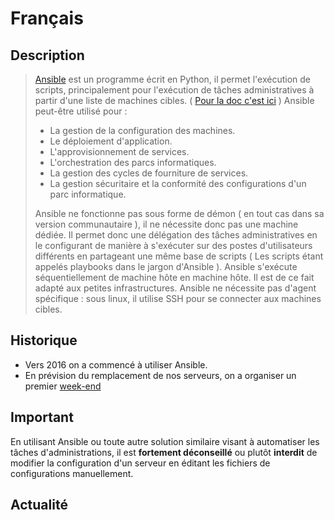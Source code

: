 <!-- TITLE: Ansible -->
<!-- SUBTITLE: Utilisation d'Ansible -->

# Français
## Description
><a href="https://docs.ansible.com/#project" target="_blank">Ansible</a> est un programme écrit en Python, il permet l'exécution de scripts, principalement pour l'exécution de tâches administratives à partir d'une liste de machines cibles. ( <a href="https://docs.ansible.com/ansible/latest/index.html" target="_blank">Pour la doc c'est ici</a> )
>Ansible peut-être utilisé pour : 
>
>	- La gestion de la configuration des machines.
>	- Le déploiement d'application.
>	- L'approvisionnement de services.
>	- L'orchestration des parcs informatiques.
>	- La gestion des cycles de fourniture de services.
>	- La gestion sécuritaire et la conformité des configurations d'un parc informatique.
>
>Ansible ne fonctionne pas sous forme de démon ( en tout cas dans sa version communautaire ), il ne nécessite donc pas une machine dédiée. Il permet donc une délégation des tâches administratives en le configurant de manière à s'exécuter sur des postes d'utilisateurs différents en partageant une même base de scripts ( Les scripts étant appelés playbooks dans le jargon d'Ansible ).
>Ansible s'exécute séquentiellement de machine hôte en machine hôte. Il est de ce fait adapté aux petites infrastructures.
>Ansible ne nécessite pas d'agent spécifique : sous linux, il utilise SSH pour se connecter aux machines cibles. 
		
## Historique

  * Vers 2016 on a commencé à utiliser Ansible.
  * En prévision du remplacement de nos serveurs, on a organiser un premier [week-end](/pvs/2018/08-25-weekend-ansible)

## Important

  En utilisant Ansible ou toute autre solution similaire visant à automatiser les tâches d'administrations, il est **fortement déconseillé** ou plutôt **interdit** de modifier la configuration d'un serveur en éditant les fichiers de configurations manuellement.

## Actualité



